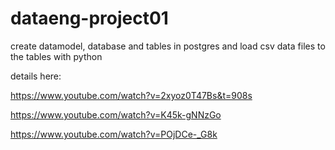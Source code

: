 # dataeng-project01
create datamodel, database and tables in postgres and load csv data files to the tables with python

details here:

https://www.youtube.com/watch?v=2xyoz0T47Bs&t=908s

https://www.youtube.com/watch?v=K45k-gNNzGo

https://www.youtube.com/watch?v=POjDCe-_G8k

